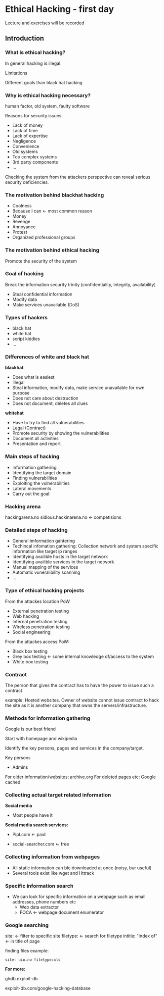 # Ethical Hacking - first day

Lecture and exercises will be recorded

## Introduction

### What is ethical hacking?
In general hacking is illegal.

Limitations

Different goals than black hat hacking

### Why is ethical hacking necessary?
human factor, old system, faulty software

Reasons for security issues:

- Lack of money
- Lack of time
- Lack of expertise
- Negligence
- Convenience
- Old systems
- Too complex systems
- 3rd party components
- ...


Checking the system from the attackers perspective can reveal serious security deficiencies.

### The motivation behind blackhat hacking

- Coolness
- Because I can <- most common reason
- Money
- Revenge
- Annoyance
- Protest
- Organized professional groups

### The motivation behind ethical hacking

Promote the security of the system

### Goal of hacking
Break the information security trinity (confidentiality, integrity, availability)

- Steal confidential information
- Modify data
- Make services unavailable (DoS)


### Types of hackers

- black hat
- white hat
- script kiddies
- ...

### Differences of white and black hat

**blackhat**
- Does what is easiest
- Illegal
- Steal information, modify data, make service unavailable for own purpose
- Does not care about destruction
- Does not document, deletes all clues

**whitehat**
- Have to try to find all vulnerabilities
- Legal (Contract)
- Promote security by showing the vulnerabilities
- Document all activities
- Presentation and report

### Main steps of hacking

- Information gathering
- Identifying the target domain
- Finding vulnerabilities
- Exploiting the vulnerabilities
- Lateral movements
- Carry out the goal


### Hacking arena
hackingarena.no
sidious.hackinarena.no <- competisions


### Detailed steps of hacking

- General imformation gahtering
- Techincal infomation gathering: Collection network and system specific information like target ip ranges
- Identifying availible hosts in the target network
- Identifying availible services in the target network
- Manual mapping of the services
- Automatic vuneralibility scanning
- ...

### Type of ethical hacking projects

From the attackes location PoW
- External penetration testing
- Web hacking
- Internal penetration testing
- Wireless penetration testing
- Social engineering

From the attackes access PoW:
- Black box testing
- Grey box testing <- some internal knowledge of/access to the system
- White box testing

### Contract

The person that gives the contract has to have the power to issue such a contract.

example: Hosted websites. Owner of website cannot issue contract to hack the site as it is another company that owns the servers/infrastructure.


### Methods for information gathering

Google is our best friend


Start with homepage and wikipedia

Identify the key persons, pages and services in the company/target. 

Key persons
- Admins

For older information/websites: archive.org
For deleted pages etc: Google cached

### Collecting actual target related information

**Social media**
 - Most people have it

**Social media search services:**
 - Pipl.com <- paid

 - social-searcher.com <- free

### Collecting information from webpages
- All static information can ble downloaded at once (noisy, bur useful)
- Several tools exist like wget and Httrack

### Specific information search

- We can look for specific information on a webpage such as email addresses, phone numbers etc
    - Web data extractor
    - FOCA <- webpage document enumerator

### Google searching

site: <- filter to specific site
filetype: <- search for filetype
intitle: "index of" <- in title of page

finding files example: 
```
site: uio.no filetype:xls
```

**For more:**

ghdb.exploit-db

exploit-db.com/google-hacking-database
